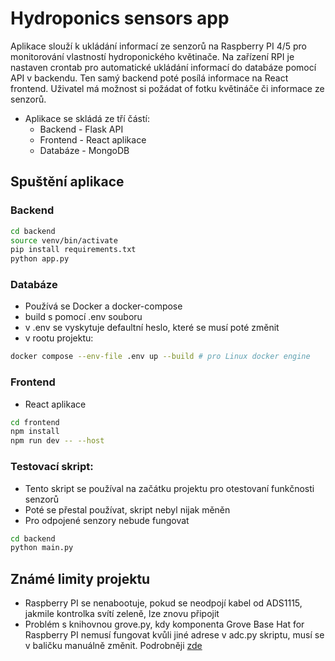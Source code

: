 # Hydroponics sensors app
Aplikace slouží k ukládání informací ze senzorů na Raspberry PI 4/5 pro monitorování vlastností hydroponického květinače. Na zařízení RPI je nastaven crontab pro automatické ukládání informací do databáze pomocí API v backendu. Ten samý backend poté posílá informace na React frontend. Uživatel má možnost si požádat of fotku květináče či informace ze senzorů.
- Aplikace se skládá ze tří částí:
	- Backend - Flask API
	- Frontend - React aplikace
	- Databáze - MongoDB
## Spuštění aplikace
### Backend
```bash
cd backend
source venv/bin/activate
pip install requirements.txt
python app.py 

```

### Databáze
- Používá se Docker a docker-compose
- build s pomocí .env souboru
- v .env se vyskytuje defaultní heslo, které se musí poté změnit
- v rootu projektu:
```bash
docker compose --env-file .env up --build # pro Linux docker engine
```
### Frontend
- React aplikace
```bash
cd frontend
npm install
npm run dev -- --host
```
### Testovací skript:
- Tento skript se používal na začátku projektu pro otestovaní funkčnosti senzorů
- Poté se přestal používat, skript nebyl nijak měněn
- Pro odpojené senzory nebude fungovat
```bash
cd backend
python main.py
```
## Známé limity projektu
- Raspberry PI se nenabootuje, pokud se neodpojí kabel od ADS1115, jakmile kontrolka svítí zeleně, lze znovu připojit
- Problém s knihovnou grove.py, kdy komponenta Grove Base Hat for Raspberry PI nemusí fungovat kvůli jiné adrese v adc.py skriptu, musí se v baličku manuálně změnit. Podrobněji [zde](https://wiki.seeedstudio.com/Grove_Base_Hat_for_Raspberry_Pi/#software)

